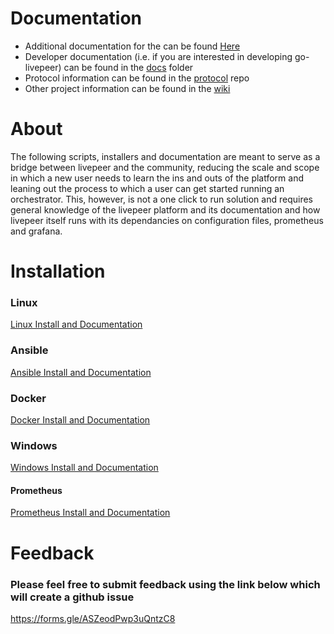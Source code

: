 # Documentation

* Additional documentation for the  can be found [Here](https://github.com/NightWolf92/NightNode_Livepeer_Docs/tree/main/Documentation) 
* Developer documentation (i.e. if you are interested in developing go-livepeer) can be found in the [docs](https://github.com/livepeer/go-livepeer/blob/master/doc) folder
* Protocol information can be found in the [protocol](https://github.com/livepeer/protocol) repo
* Other project information can be found in the [wiki](https://github.com/livepeer/wiki/wiki)

# About

The following scripts, installers and documentation are meant to serve as a bridge between livepeer and the community, reducing the scale and scope in which a new user needs to learn the ins and outs of the platform and leaning out the process to which a user can get started running an orchestrator. This, however, is not a one click to run solution and requires general knowledge of the livepeer platform and its documentation and how livepeer itself runs with its dependancies on configuration files, prometheus and grafana. 

# Installation 

### Linux

[Linux Install and Documentation](https://github.com/NightWolf92/NightNode_Livepeer_Docs/tree/main/Install/Linux)

### Ansible

[Ansible Install and Documentation](https://github.com/NightWolf92/NightNode_Livepeer_Docs/tree/main/Install/Ansible)

### Docker

[Docker Install and Documentation](https://github.com/NightWolf92/NightNode_Livepeer_Docs/tree/main/Install/Docker)

### Windows

[Windows Install and Documentation](https://github.com/NightWolf92/NightNode_Livepeer_Docs/tree/main/Install/Windows)

#### Prometheus

[Prometheus Install and Documentation](https://github.com/NightWolf92/NightNode_Livepeer_Docs/tree/main/Install/Prometheus)

# Feedback

### Please feel free to submit feedback using the link below which will create a github issue
https://forms.gle/ASZeodPwp3uQntzC8
